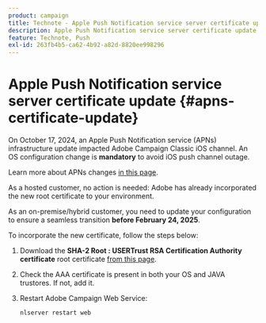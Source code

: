 ```yaml
---
product: campaign
title: Technote - Apple Push Notification service server certificate update
description: Apple Push Notification service server certificate update
feature: Technote, Push
exl-id: 263fb4b5-ca62-4b92-a82d-8820ee998296
---
```

# Apple Push Notification service server certificate update {#apns-certificate-update}



On October 17, 2024, an Apple Push Notification service (APNs) infrastructure update impacted Adobe Campaign Classic iOS channel. An OS configuration change is **mandatory** to avoid iOS push channel outage.
 
Learn more about APNs changes [in this page](https://developer.apple.com/news/?id=09za8wzy).

As a hosted customer, no action is needed: Adobe has already incorporated the new root certificate to your environment.

As an on-premise/hybrid customer, you need to update your configuration to ensure a seamless transition **before February 24, 2025**.

To incorporate the new certificate, follow the steps below:

1. Download the **SHA-2 Root : USERTrust RSA Certification Authority certificate** root certificate [from this page](https://www.sectigo.com/knowledge-base/detail/Sectigo-Intermediate-Certificates/kA01N000000rfBO).

1. Check the AAA certificate is present in both your OS and JAVA trustores. If not, add it.

1. Restart Adobe Campaign Web Service:

    ```
    nlserver restart web
    ```
